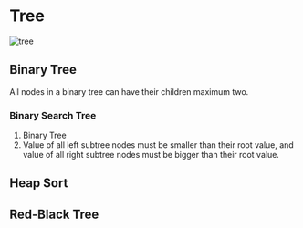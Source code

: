 # Tree
![tree](https://github.com/reruo321/CPP-Self-Study/assets/48712088/65727cef-1156-4684-9482-43080d3067e8)

## Binary Tree
All nodes in a binary tree can have their children maximum two.
### Binary Search Tree
1. Binary Tree
2. Value of all left subtree nodes must be smaller than their root value, and value of all right subtree nodes must be bigger than their root value.
## Heap Sort
## Red-Black Tree
